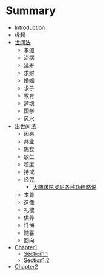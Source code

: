 # Summary

* [Introduction](README.md)
* 缘起
* [世间法](shi-jian-fa.md)
  * 孝道
  * 治病
  * 延寿
  * 求财
  * 婚姻
  * 求子
  * 教育
  * 梦境
  * 国学
  * 风水
* 出世间法
  * 因果
  * 共业
  * 施食
  * 放生
  * 超度
  * 持戒
  * 经咒
    * [大随求陀罗尼各种功德略说](经咒/大随求陀罗尼各种功德略说.md)
  * 本尊
  * 造像
  * 礼敬
  * 供养
  * 忏悔
  * 随喜
  * 回向
* [Chapter1](chapter1/README.md)
  * [Section1.1](chapter1/section1.1.md)
  * [Section1.2](chapter1/section1.2.md)
* [Chapter2](chapter2/README.md)


